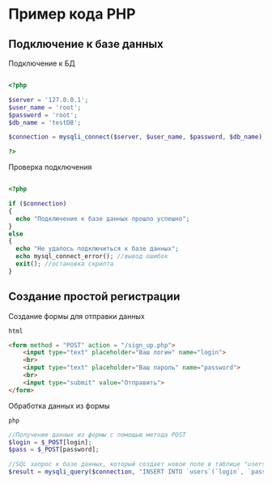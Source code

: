 #  Пример кода PHP #

## Подключение к базе данных

Подключение к БД
```php

<?php

$server = '127.0.0.1';
$user_name = 'root';
$password = 'root';
$db_name = 'testDB';

$connection = mysqli_connect($server, $user_name, $password, $db_name);

?>

```

Проверка подключения

```php

<?php

if ($connection)
{
  echo "Подключение к базе данных прошло успешно";
}
else
{
  echo "Не удалось подключиться к базе данных";
  echo mysql_connect_error(); //вывод ошибок
  exit(); //остановка скрипта
}

```

## Создание простой регистрации

Создание формы для отправки данных 

`html`

```html
<form method = "POST" action = "/sign_up.php">
	<input type="text" placeholder="Ваш логин" name="login">
	<br>
	<input type="text" placeholder="Ваш пароль" name="password">
	<br>
	<input type="submit" value="Отправить">
</form>
```

Обработка данных из формы 

`php`
```php
//Получение данных из формы с помощью метода POST
$login = $_POST[login];
$pass = $_POST[password];

//SQL запрос к базе данных, который создает новое поле в таблице "users". В столбец "login" и "password" он записывает данные из переменных "$login" и "$pass"
$result = mysqli_query($connection, "INSERT INTO `users`(`login`, `password`) VALUES ('$login', '$pass')");
